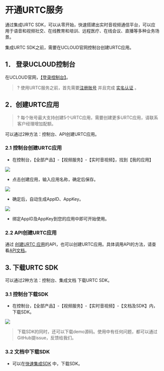 # 开通URTC服务

通过集成URTC SDK，可以从零开始，快速搭建出实时音视频通信平台，可以应用于语音和视频社交、在线教育和培训、远程医疗、在线会议、直播等多种业务场景。 

集成URTC SDK之前，需要在UCLOUD官网控制台创建URTC应用。

## 1． 登录UCLOUD控制台

在UCLOUD官网，[【登录控制台】](https://passport.ucloud.cn/?service=https://console.ucloud.cn/#login)。  

>? 使用URTC服务之前，首先需要[注册账号](https://passport.ucloud.cn/#register) 并且完成 [实名认证](https://docs.ucloud.cn/identity_verification/README) 。  

## 2．创建URTC应用

>? 每个账号最大支持创建5个URTC应用，需要创建更多URTC应用，请联系客户经理增加配额。

可以通过2种方法：控制台、API创建URTC应用。    

### 2.1  控制台创建URTC应用

 - 在控制台，【全部产品】-【视频服务】-【实时音视频】，找到【我的应用】  

![](/images/creat_app.png) 

 - 点击创建应用，输入应用名称，确定后保存。  
 
![](/images/creat_app_2.png) 

 - 确定后，自动生成AppID、AppKey。  
 
![](/images/app_go.png) 

 - 绑定AppID及AppKey到您的应用中即可开始使用。
 
### 2.2  API创建URTC应用

通过 [创建URTC 应用](https://docs.ucloud.cn/api/urtc-api/create_urtc_app)的API，也可以创建URTC应用。具体调用API的方法，请查看[API文档](https://docs.ucloud.cn/api/summary/README)。

## 3. 下载URTC SDK  

可以通过2种方法：控制台、集成文档 下载URTC SDK。    

### 3.1  控制台下载SDK

 - 在控制台，【全部产品】-【视频服务】-【实时音视频】-【文档及SDK】内，下载SDK。  

![](/images/download_SDK.png) 
  
>下载SDK的同时，还可以下载demo源码。使用中有任何问题，都可以通过GitHub提issue，反馈给我们。

### 3.2 文档中下载SDK

 - 可以在[快速集成SDK](urtc/sdk/VideoStart) 中，下载SDK。
